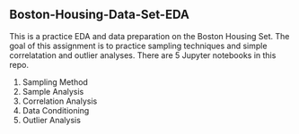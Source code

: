 ## Boston-Housing-Data-Set-EDA

This is a practice EDA and data preparation on the Boston Housing Set. The goal of this assignment is to practice sampling techniques and simple correlatation and outlier analyses. There are 5 Jupyter notebooks in this repo.

 01. Sampling Method  
 02. Sample Analysis    
 03. Correlation Analysis  
 04. Data Conditioning    
 05. Outlier Analysis  
